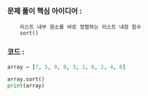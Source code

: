 ### 문제 풀이 핵심 아이디어 :
        리스트 내부 원소를 바로 정렬하는 리스트 내장 함수
        sort()
    
### 코드 :
```python
array = [7, 5, 9, 0, 3, 1, 6, 2, 4, 8]

array.sort()
print(array)
```
